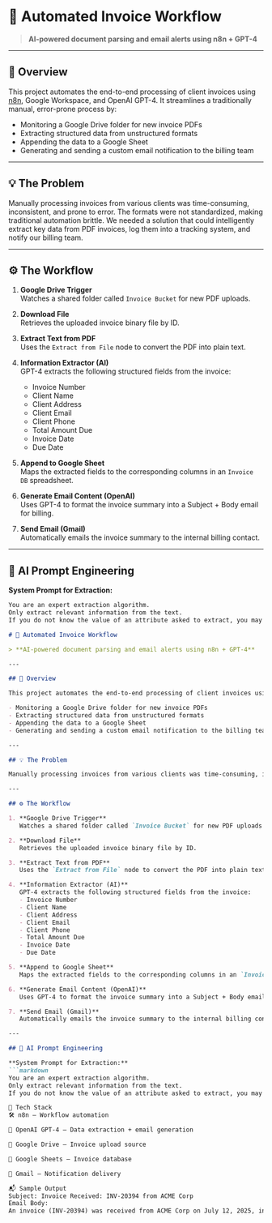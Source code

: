 # 🧾 Automated Invoice Workflow

> **AI-powered document parsing and email alerts using n8n + GPT-4**

---

## 📌 Overview

This project automates the end-to-end processing of client invoices using [n8n](https://n8n.io/), Google Workspace, and OpenAI GPT-4. It streamlines a traditionally manual, error-prone process by:

- Monitoring a Google Drive folder for new invoice PDFs
- Extracting structured data from unstructured formats
- Appending the data to a Google Sheet
- Generating and sending a custom email notification to the billing team

---

## 💡 The Problem

Manually processing invoices from various clients was time-consuming, inconsistent, and prone to error. The formats were not standardized, making traditional automation brittle. We needed a solution that could intelligently extract key data from PDF invoices, log them into a tracking system, and notify our billing team.

---

## ⚙️ The Workflow

1. **Google Drive Trigger**  
   Watches a shared folder called `Invoice Bucket` for new PDF uploads.

2. **Download File**  
   Retrieves the uploaded invoice binary file by ID.

3. **Extract Text from PDF**  
   Uses the `Extract from File` node to convert the PDF into plain text.

4. **Information Extractor (AI)**  
   GPT-4 extracts the following structured fields from the invoice:
   - Invoice Number
   - Client Name
   - Client Address
   - Client Email
   - Client Phone
   - Total Amount Due
   - Invoice Date
   - Due Date

5. **Append to Google Sheet**  
   Maps the extracted fields to the corresponding columns in an `Invoice DB` spreadsheet.

6. **Generate Email Content (OpenAI)**  
   Uses GPT-4 to format the invoice summary into a Subject + Body email for billing.

7. **Send Email (Gmail)**  
   Automatically emails the invoice summary to the internal billing contact.

---

## 🧠 AI Prompt Engineering

**System Prompt for Extraction:**
```markdown
You are an expert extraction algorithm.  
Only extract relevant information from the text.  
If you do not know the value of an attribute asked to extract, you may omit the attribute's value.

# 🧾 Automated Invoice Workflow

> **AI-powered document parsing and email alerts using n8n + GPT-4**

---

## 📌 Overview

This project automates the end-to-end processing of client invoices using [n8n](https://n8n.io/), Google Workspace, and OpenAI GPT-4. It streamlines a traditionally manual, error-prone process by:

- Monitoring a Google Drive folder for new invoice PDFs
- Extracting structured data from unstructured formats
- Appending the data to a Google Sheet
- Generating and sending a custom email notification to the billing team

---

## 💡 The Problem

Manually processing invoices from various clients was time-consuming, inconsistent, and prone to error. The formats were not standardized, making traditional automation brittle. We needed a solution that could intelligently extract key data from PDF invoices, log them into a tracking system, and notify our billing team.

---

## ⚙️ The Workflow

1. **Google Drive Trigger**  
   Watches a shared folder called `Invoice Bucket` for new PDF uploads.

2. **Download File**  
   Retrieves the uploaded invoice binary file by ID.

3. **Extract Text from PDF**  
   Uses the `Extract from File` node to convert the PDF into plain text.

4. **Information Extractor (AI)**  
   GPT-4 extracts the following structured fields from the invoice:
   - Invoice Number
   - Client Name
   - Client Address
   - Client Email
   - Client Phone
   - Total Amount Due
   - Invoice Date
   - Due Date

5. **Append to Google Sheet**  
   Maps the extracted fields to the corresponding columns in an `Invoice DB` spreadsheet.

6. **Generate Email Content (OpenAI)**  
   Uses GPT-4 to format the invoice summary into a Subject + Body email for billing.

7. **Send Email (Gmail)**  
   Automatically emails the invoice summary to the internal billing contact.

---

## 🧠 AI Prompt Engineering

**System Prompt for Extraction:**
```markdown
You are an expert extraction algorithm.  
Only extract relevant information from the text.  
If you do not know the value of an attribute asked to extract, you may omit the attribute's value.

🧩 Tech Stack
🛠️ n8n – Workflow automation

🧠 OpenAI GPT-4 – Data extraction + email generation

📂 Google Drive – Invoice upload source

📄 Google Sheets – Invoice database

📧 Gmail – Notification delivery

📬 Sample Output
Subject: Invoice Received: INV-20394 from ACME Corp
Email Body:
An invoice (INV-20394) was received from ACME Corp on July 12, 2025, in the amount of $2,400. It is due by July 31, 2025. The billing contact is jane@acme.com.
